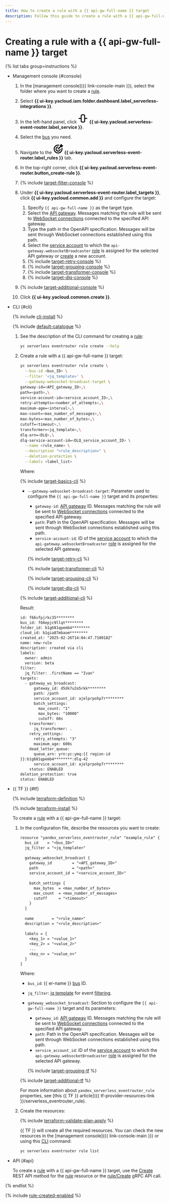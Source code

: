 ```yaml
---
title: How to create a rule with a {{ api-gw-full-name }} target
description: Follow this guide to create a rule with a {{ api-gw-full-name }} target.
---
```


# Creating a rule with a {{ api-gw-full-name }} target

{% list tabs group=instructions %}

- Management console {#console}

  1. In the [management console]({{ link-console-main }}), select the folder where you want to create a [rule](../../../concepts/eventrouter/rule.md).
  1. Select **{{ ui-key.yacloud.iam.folder.dashboard.label_serverless-integrations }}**.
  1. In the left-hand panel, click ![image](../../../../_assets/console-icons/object-align-center-vertical.svg) **{{ ui-key.yacloud.serverless-event-router.label_service }}**.
  1. Select the [bus](../../../concepts/eventrouter/bus.md) you need.
  1. Navigate to the ![image](../../../../_assets/console-icons/target-dart.svg) **{{ ui-key.yacloud.serverless-event-router.label_rules }}** tab.
  1. In the top-right corner, click **{{ ui-key.yacloud.serverless-event-router.button_create-rule }}**.

  1. {% include [target-filter-console](../../../../_includes/serverless-integrations/target-filter-console.md) %}
  1. Under **{{ ui-key.yacloud.serverless-event-router.label_targets }}**, click **{{ ui-key.yacloud.common.add }}** and configure the target:

      1. Specify `{{ api-gw-full-name }}` as the target type.
      1. Select the [API gateway](../../../../api-gateway/concepts/index.md). Messages matching the rule will be sent to [WebSocket connections](../../../../api-gateway/concepts/index.md#websocket) connected to the specified API gateway.
      1. Type the path in the OpenAPI specification. Messages will be sent through WebSocket connections established using this path.
      1. Select the [service account](../../../../iam/concepts/users/service-accounts.md) to which the `api-gateway.websocketBroadcaster` [role](../../../../api-gateway/security/index.md#api-gateway-websocketBroadcaster) is assigned for the selected API gateway or [create](../../../../iam/operations/sa/create.md) a new account.
      1. {% include [target-retry-console](../../../../_includes/serverless-integrations/target-retry-console.md) %}
      1. {% include [target-grouping-console](../../../../_includes/serverless-integrations/target-grouping-console.md) %}
      1. {% include [target-transformer-console](../../../../_includes/serverless-integrations/target-transformer-console.md) %}
      1. {% include [target-dlq-console](../../../../_includes/serverless-integrations/target-dlq-console.md) %}

  1. {% include [target-additional-console](../../../../_includes/serverless-integrations/target-additional-console.md) %}
  1. Click **{{ ui-key.yacloud.common.create }}**.

- CLI {#cli}

  {% include [cli-install](../../../../_includes/cli-install.md) %}

  {% include [default-catalogue](../../../../_includes/default-catalogue.md) %}

  1. See the description of the CLI command for creating a [rule](../../../concepts/eventrouter/rule.md):

      ```bash
      yc serverless eventrouter rule create --help
      ```

  1. Create a rule with a {{ api-gw-full-name }} target:

      ```bash
      yc serverless eventrouter rule create \
        --bus-id <bus_ID> \
        --filter '<jq_template>' \
        --gateway-websocket-broadcast-target \
      gateway-id=<API_gateway_ID>,\
      path=<path>,\
      service-account-id=<service_account_ID>,\
      retry-attempts=<number_of_attempts>,\
      maximum-age=<interval>,\
      max-count=<max_number_of_messages>,\
      max-bytes=<max_number_of_bytes>,\
      cutoff=<timeout>,\
      transformer=<jq_template>,\
      dlq-arn=<DLQ>,\
      dlq-service-account-id=<DLQ_service_account_ID> \
        --name <rule_name> \
        --description "<rule_description>" \
        --deletion-protection \
        --labels <label_list>
      ```

      Where:

      {% include [target-basics-cli](../../../../_includes/serverless-integrations/target-basics-cli.md) %}

      * `--gateway-websocket-broadcast-target`: Parameter used to configure the `{{ api-gw-full-name }}` target and its properties:

          * `gateway-id`: [API gateway](../../../../api-gateway/concepts/index.md) ID. Messages matching the rule will be sent to [WebSocket connections](../../../../api-gateway/concepts/index.md#websocket) connected to the specified API gateway.
          * `path`: Path in the OpenAPI specification. Messages will be sent through WebSocket connections established using this path.
          * `service-account-id`: ID of the [service account](../../../../iam/concepts/users/service-accounts.md) to which the `api-gateway.websocketBroadcaster` [role](../../../../api-gateway/security/index.md#api-gateway-websocketBroadcaster) is assigned for the selected API gateway.


          {% include [target-retry-cli](../../../../_includes/serverless-integrations/target-retry-cli.md) %}

          {% include [target-transformer-cli](../../../../_includes/serverless-integrations/target-transformer-cli.md) %}


          {% include [target-grouping-cli](../../../../_includes/serverless-integrations/target-grouping-cli.md) %}

          {% include [target-dlq-cli](../../../../_includes/serverless-integrations/target-dlq-cli.md) %}

      {% include [target-additional-cli](../../../../_includes/serverless-integrations/target-additional-cli.md) %}

      Result:

      ```text
      id: f66vfpjrkc35********
      bus_id: f66epjc9llqt********
      folder_id: b1g681qpemb4********
      cloud_id: b1gia87mbaom********
      created_at: "2025-02-26T14:04:47.710918Z"
      name: new-rule
      description: created via cli
      labels:
        owner: admin
        version: beta
      filter:
        jq_filter: .firstName == "Ivan"
      targets:
        - gateway_ws_broadcast:
            gateway_id: d5dk7u2a5rkk********
            path: /path
            service_account_id: ajelprpohp7r********
            batch_settings:
              max_count: "1"
              max_bytes: "10000"
              cutoff: 60s
          transformer:
            jq_transformer: .
          retry_settings:
            retry_attempts: "3"
            maximum_age: 600s
          dead_letter_queue:
            queue_arn: yrn:yc:ymq:{{ region-id }}:b1g681qpemb4********:dlq-42
            service_account_id: ajelprpohp7r********
          status: ENABLED
      deletion_protection: true
      status: ENABLED
      ```

- {{ TF }} {#tf}

  {% include [terraform-definition](../../../../_tutorials/_tutorials_includes/terraform-definition.md) %}

  {% include [terraform-install](../../../../_includes/terraform-install.md) %}

  To create a [rule](../../../concepts/eventrouter/rule.md) with a {{ api-gw-full-name }} target:

  1. In the configuration file, describe the resources you want to create:

      ```hcl
      resource "yandex_serverless_eventrouter_rule" "example_rule" {
        bus_id    = "<bus_ID>"
        jq_filter = "<jq_template>"
       
        gateway_websocket_broadcast {
          gateway_id         = "<API_gateway_ID>"
          path               = "<path>"
          service_account_id = "<service_account_ID>"
          
          batch_settings {
            max_bytes  = <max_number_of_bytes>
            max_count  = <max_number_of_messages>
            cutoff     = "<timeout>"
          }
        }
       
        name        = "<rule_name>"
        description = "<rule_description>"
         
        labels = {
          <key_1> = "<value_1>"
          <key_2> = "<value_2>"
          ...
          <key_n> = "<value_n>"
        }
      }
      ```

      Where:

      * `bus_id`: {{ er-name }} [bus](../../../concepts/eventrouter/bus.md) ID.
      * `jq_filter`: [jq template](https://jqlang.github.io/jq/manual/) for event [filtering](../../../concepts/eventrouter/rule.md#filter).
      * `gateway_websocket_broadcast`: Section to configure the `{{ api-gw-full-name }}` target and its parameters:

          * `gateway_id`: [API gateway](../../../../api-gateway/concepts/index.md) ID. Messages matching the rule will be sent to [WebSocket connections](../../../../api-gateway/concepts/index.md#websocket) connected to the specified API gateway.
          * `path`: Path in the OpenAPI specification. Messages will be sent through WebSocket connections established using this path.
          * `service_account_id`: ID of the [service account](../../../../iam/concepts/users/service-accounts.md) to which the `api-gateway.websocketBroadcaster` [role](../../../../api-gateway/security/index.md#api-gateway-websocketBroadcaster) is assigned for the selected API gateway.

          {% include [target-grouping-tf](../../../../_includes/serverless-integrations/target-grouping-tf.md) %}

      {% include [target-additional-tf](../../../../_includes/serverless-integrations/target-additional-tf.md) %}

      For more information about `yandex_serverless_eventrouter_rule` properties, see [this {{ TF }} article]({{ tf-provider-resources-link }}/serverless_eventrouter_rule).

  1. Create the resources:

      {% include [terraform-validate-plan-apply](../../../../_tutorials/_tutorials_includes/terraform-validate-plan-apply.md) %}

      {{ TF }} will create all the required resources. You can check the new resources in the [management console]({{ link-console-main }}) or using this [CLI](../../../../cli/) command:

      ```bash
      yc serverless eventrouter rule list
      ```

- API {#api}

  To create a [rule](../../../concepts/eventrouter/rule.md) with a {{ api-gw-full-name }} target, use the [Create](../../../../serverless-integrations/eventrouter/api-ref/Rule/create.md) REST API method for the [rule](../../../../serverless-integrations/eventrouter/api-ref/Rule/index.md) resource or the [rule/Create](../../../../serverless-integrations/eventrouter/api-ref/grpc/Rule/create.md) gRPC API call.

{% endlist %}

{% include [rule-created-enabled](../../../../_includes/serverless-integrations/rule-created-enabled.md) %}